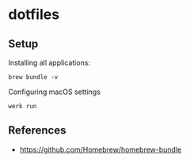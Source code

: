 # dotfiles

## Setup

Installing all applications:

```
brew bundle -v
```

Configuring macOS settings

```
werk run
```

## References

* https://github.com/Homebrew/homebrew-bundle